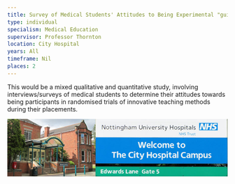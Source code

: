 ```yaml
---
title: Survey of Medical Students' Attitudes to Being Experimental "guinea pigs" in Research Projects (specifically randomised trials) to Evaluate New Teaching Methods
type: individual
specialism: Medical Education
supervisor: Professor Thornton
location: City Hospital
years: All
timeframe: Nil
places: 2
---
```


<!-- more -->

This would be a mixed qualitative and quantitative study, involving interviews/surveys of medical students to determine their attitudes towards being participants in randomised trials of innovative teaching methods during their placements.

![Nottingham University Hopsitials, City Hospital Campus](/assets/img/city-hospital.jpg)
